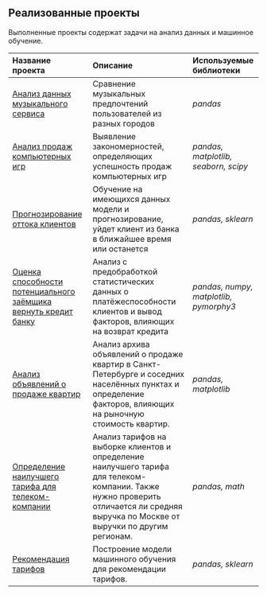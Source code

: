 ## Реализованные проекты

Выполненные проекты содержат задачи на анализ данных и машинное обучение.

| Название проекта | Описание | Используемые библиотеки | 
| :---------------------- | :---------------------- | :---------------------- |
| [Анализ данных музыкального сервиса](https://github.com/vp081022/DataScience/tree/main/MusicService)| Сравнение музыкальных предпочтений пользователей из разных городов| *pandas* |
| [Анализ продаж компьютерных игр](https://github.com/vp081022/DataScience/tree/main/GameSales)| Выявление закономерностей, определяющих успешность продаж компьютерных игр| *pandas, matplotlib, seaborn, scipy* |
| [Прогнозирование оттока клиентов](https://github.com/vp081022/DataScience/tree/main/CustomerChurn)| Обучение на имеющихся данных модели и прогнозирование, уйдет клиент из банка в ближайшее время или останется| *pandas, sklearn* |
| [Оценка способности потенциального заёмщика вернуть кредит банку](https://github.com/vp081022/DataScience/tree/main/DataPreproccesing)| Анализ с предобработкой статистических данных о платёжеспособности клиентов и вывод факторов, влияющих на возврат кредита| *pandas, numpy, matplotlib, pymorphy3* |
| [Анализ объявлений о продаже квартир](https://github.com/vp081022/DataScience/tree/main/ApartmentsForSale)| Анализ архива объявлений о продаже квартир в Санкт-Петербурге и соседних населённых пунктах и определение факторов, влияющих на рыночную стоимость квартир.| *pandas, matplotlib* |
| [Определение наилучшего тарифа для телеком-компании](https://github.com/vp081022/DataScience/tree/main/Tariffs)| Анализ тарифов на выборке клиентов и определение наилучшего тарифа для телеком-компании. Также нужно проверить отличается ли средняя выручка по Москве от выручки по другим регионам.| *pandas, math* |
| [Рекомендация тарифов](https://github.com/vp081022/DataScience/tree/main/Tariff_Recommendation)| Построение модели машинного обучения для рекомендации тарифов.| *pandas, sklearn* |
